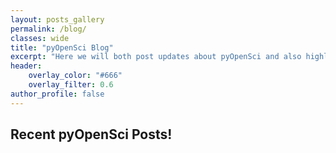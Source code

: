```yaml
---
layout: posts_gallery
permalink: /blog/
classes: wide
title: "pyOpenSci Blog"
excerpt: "Here we will both post updates about pyOpenSci and also highlight contributors. We will also highlight new packages that have been reviewed and accepted into the pyOpenSci ecosystem."
header:
    overlay_color: "#666"
    overlay_filter: 0.6
author_profile: false
---
```


## Recent pyOpenSci Posts!
<!-- 
{% comment %}
{% include base_path %}
{% include group-by-array collection=site.posts field="categories" %}

{% for category in group_names %}
  {% assign posts = group_items[forloop.index0] %}
  <h2 id="{{ category | slugify }}" class="archive__subtitle">{{ category }}</h2>
  {% for post in posts %}
    {% include archive-single.html %}
  {% endfor %}
{% endfor %}
{% endcomment %}

{% include base_path %}

{% for post in site.posts %}
  {% include archive-single.html %}
{% endfor %} -->
